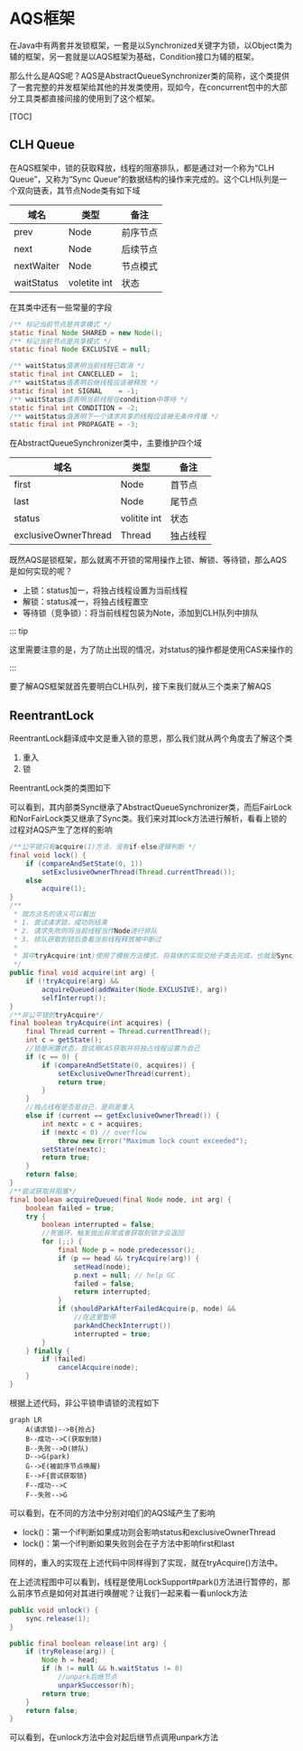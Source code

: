# AQS框架

在Java中有两套并发锁框架，一套是以Synchronized关键字为锁，以Object类为辅的框架，另一套就是以AQS框架为基础，Condition接口为辅的框架。

那么什么是AQS呢？AQS是AbstractQueueSynchronizer类的简称，这个类提供了一套完整的并发框架给其他的并发类使用，现如今，在concurrent包中的大部分工具类都直接间接的使用到了这个框架。

[TOC]

## CLH Queue

在AQS框架中，锁的获取释放，线程的阻塞排队，都是通过对一个称为“CLH Queue”，又称为“Sync Queue”的数据结构的操作来完成的。这个CLH队列是一个双向链表，其节点Node类有如下域

| 域名       | 类型         | 备注     |
| ---------- | ------------ | -------- |
| prev       | Node         | 前序节点 |
| next       | Node         | 后续节点 |
| nextWaiter | Node         | 节点模式 |
| waitStatus | voletite int | 状态     |

在其类中还有一些常量的字段

```java
/** 标记当前节点是共享模式 */
static final Node SHARED = new Node();
/** 标记当前节点是共享模式 */
static final Node EXCLUSIVE = null;

/** waitStatus值表明当前线程已取消 */
static final int CANCELLED =  1;
/** waitStatus值表明后继线程应该被释放 */
static final int SIGNAL    = -1;
/** waitStatus值表明当前线程在condition中等待 */
static final int CONDITION = -2;
/** waitStatus值表明下一个请求共享的线程应该被无条件传播 */
static final int PROPAGATE = -3;
```

在AbstractQueueSynchronizer类中，主要维护四个域

| 域名                 | 类型         | 备注     |
| -------------------- | ------------ | -------- |
| first                | Node         | 首节点   |
| last                 | Node         | 尾节点   |
| status               | volitite int | 状态     |
| exclusiveOwnerThread | Thread       | 独占线程 |

既然AQS是锁框架，那么就离不开锁的常用操作上锁、解锁、等待锁，那么AQS是如何实现的呢？

- 上锁：status加一，将独占线程设置为当前线程
- 解锁：status减一，将独占线程置空
- 等待锁（竞争锁）：将当前线程包装为Note，添加到CLH队列中排队

::: tip

这里需要注意的是，为了防止出现的情况，对status的操作都是使用CAS来操作的

:::

要了解AQS框架就首先要明白CLH队列，接下来我们就从三个类来了解AQS



## ReentrantLock

ReentrantLock翻译成中文是重入锁的意思，那么我们就从两个角度去了解这个类

1. 重入
2. 锁

ReentrantLock类的类图如下

可以看到，其内部类Sync继承了AbstractQueueSynchronizer类，而后FairLock和NorFairLock类又继承了Sync类。我们来对其lock方法进行解析，看看上锁的过程对AQS产生了怎样的影响

```Java
/**公平锁只有acquire(1)方法，没有if-else逻辑判断 */
final void lock() {
    if (compareAndSetState(0, 1))
        setExclusiveOwnerThread(Thread.currentThread());
    else
        acquire(1);
}
/**
 * 就方法名的语义可以看出
 * 1. 尝试请求锁，成功则结束
 * 2. 请求失败则将当前线程当作Node进行排队
 * 3. 排队获取到锁后查看当前线程释放被中断过
 * 
 * 其中tryAcquire(int)使用了模板方法模式，将具体的实现交给子类去完成，也就是Sync类
 */
public final void acquire(int arg) {
    if (!tryAcquire(arg) &&
        acquireQueued(addWaiter(Node.EXCLUSIVE), arg))
        selfInterrupt();
}
/**非公平锁的tryAcquire*/
final boolean tryAcquire(int acquires) {
    final Thread current = Thread.currentThread();
    int c = getState();
    //锁是闲置状态，尝试用CAS获取并将独占线程设置为自己
    if (c == 0) {
        if (compareAndSetState(0, acquires)) {
            setExclusiveOwnerThread(current);
            return true;
        }
    }
    //独占线程是否是自己，是则是重入
    else if (current == getExclusiveOwnerThread()) {
        int nextc = c + acquires;
        if (nextc < 0) // overflow
            throw new Error("Maximum lock count exceeded");
        setState(nextc);
        return true;
    }
    return false;
}
/**尝试获取并阻塞*/
final boolean acquireQueued(final Node node, int arg) {
    boolean failed = true;
    try {
        boolean interrupted = false;
        //死循环，触发抛出异常或者获取到锁才会返回
        for (;;) {
            final Node p = node.predecessor();
            if (p == head && tryAcquire(arg)) {
                setHead(node);
                p.next = null; // help GC
                failed = false;
                return interrupted;
            }
            if (shouldParkAfterFailedAcquire(p, node) &&
                //在这里暂停
                parkAndCheckInterrupt())
                interrupted = true;
        }
    } finally {
        if (failed)
            cancelAcquire(node);
    }
}
```

根据上述代码，非公平锁申请锁的流程如下

```mermaid
graph LR
	A(请求锁)-->B{抢占}
	B--成功-->C(获取到锁)
	B--失败-->D(排队)
	D-->G(park)
	G-->E(被前序节点唤醒)
	E-->F{尝试获取锁}
	F--成功-->C
	F--失败-->G
```

可以看到，在不同的方法中分别对咱们的AQS域产生了影响

- lock()：第一个if判断如果成功则会影响status和exclusiveOwnerThread
- lock()：第一个if判断如果失败则会在子方法中影响first和last

同样的，重入的实现在上述代码中同样得到了实现，就在tryAcquire()方法中。

在上述流程图中可以看到，线程是使用LockSupport#park()方法进行暂停的，那么前序节点是如何对其进行唤醒呢？让我们一起来看一看unlock方法

```java
public void unlock() {
    sync.release(1);
}

public final boolean release(int arg) {
    if (tryRelease(arg)) {
        Node h = head;
        if (h != null && h.waitStatus != 0)
            //unpark后继节点
            unparkSuccessor(h);
        return true;
    }
    return false;
}
```

可以看到，在unlock方法中会对起后继节点调用unpark方法